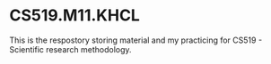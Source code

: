 # CS519.M11.KHCL 
This is the respostory storing material and my practicing for CS519 - Scientific research methodology.
